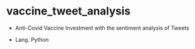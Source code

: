 # vaccine_tweet_analysis

- Anti-Covid Vaccine Investment with the sentiment analysis of Tweets


- Lang. Python
